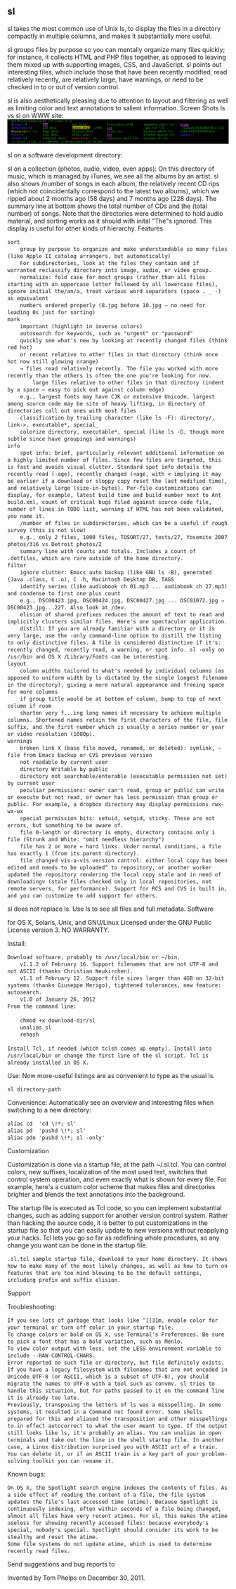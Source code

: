 sl
---
sl takes the most common use of Unix ls, to display the files in a directory compactly in multiple columns, and makes it substantially more useful.

sl groups files by purpose so you can mentally organize many files quickly; for instance, it collects HTML and PHP files together, as opposed to leaving them mixed up with supporting images, CSS, and JavaScript. sl points out interesting files, which include those that have been recently modified, read relatively recently, are relatively large, have warnings, or need to be checked in to or out of version control.

sl is also aesthetically pleasing due to attention to layout and filtering as well as limiting color and text annotations to salient information.
Screen Shots
ls vs sl on WWW site:
![](sl-1.png)

sl on a software development directory:

sl on a collection (photos, audio, video, even apps):
On this directory of music, which is managed by iTunes, we see all the albums by an artist. sl also shows /number of songs in each album, the relatively recent CD rips (which not coincidentally correspond to the latest two albums), which we ripped about 2 months ago (58 days) and 7 months ago (228 days). The summary line at bottom shows the total number of CDs and the (total number) of songs. Note that the directories were determined to hold audio material, and sorting works as it should with inital "The"s ignored. This display is useful for other kinds of hierarchy.
Features

    sort
        group by purpose to organize and make understandable so many files (like Apple II catalog arrangers, but automatically)
        For subdirectories, look at the files they contain and if warranted reclassify directory into image, audio, or video group.
        normalize: fold case for most groups (rather than all files starting with an uppercase letter followed by all lowercase files), ignore initial the/an/a, treat various word separators (space . _ -) as equivalent
        numbers ordered properly (8.jpg before 10.jpg — no need for leading 0s just for sorting) 
    mark
        important (highlight in inverse colors)
        autosearch for keywords, such as "urgent" or "password"
        quickly see what's new by looking at recently changed files (think red hot)
        or recent relative to other files in that directory (think once hot now still glowing orange)
        → files read relatively recently. The file you worked with more recently than the others is often the one you're looking for now.
            large files relative to other files in that directory (indent by a space — easy to pick out against column edge)
        e.g., largest fonts may have CJK or extensive Unicode, largest among source code may be site of heavy lifting, in directory of directories call out ones with most files
        classification by trailing character (like ls -F): directory/, link->, executable*, special_
        colorize directory, executable*, special (like ls -G, though more subtle since have groupings and warnings) 
    info
        spot info: brief, particularly relevant additional information on a highly limited number of files. Since few files are targeted, this is fast and avoids visual clutter. Standard spot info details the recently read (-age), recently changed (<age, with < implying it may be earlier if a download or sloppy copy reset the last modified time), and relatively large (size-in-bytes). Per-file customizations can display, for example, latest build time and build number next to Ant build.xml, count of critical bugs filed against source code file, number of lines in TODO list, warning if HTML has not been validated, you name it.
        /number of files in subdirectories, which can be a useful if rough survey (this is not slow)
        e.g., only 2 files, 1000 files, TOSORT/27, tests/27, Yosemite 2007 photos/316 vs Detroit photos/2
        summary line with counts and totals. Includes a count of .dotfiles, which are rare outside of the home directory. 
    filter
        ignore clutter: Emacs auto backup (like GNU ls -B), generated (Java .class, C .o), C .h, Macintosh Desktop DB, TAGS
        identify series (like audiobook ch 01.mp3 ... audiobook ch 27.mp3) and condense to first one plus count
        e.g., DSC00423.jpg, DSC00424.jpg, DSC00427.jpg ... DSC01072.jpg ⇒ DSC00423.jpg...227. Also look at /dev.
        elision of shared prefixes reduces the amount of text to read and implicitly clusters similar files. Here's one spectacular application.
        distill: If you are already familiar with a directory or it is very large, use the -only command-line option to distill the listing to only distinctive files. A file is considered distinctive if it's: recently changed, recently read, a warning, or spot info. sl -only on /usr/bin and OS X /Library/Fonts can be interesting. 
    layout
        column widths tailored to what's needed by individual columns (as opposed to uniform width by ls dictated by the single longest filename in the directory), giving a more natural appearance and freeing space for more columns
        if group title would be at bottom of column, bump to top of next column if room
        shorten very f...ing long names if necessary to achieve multiple columns. Shortened names retain the first characters of the file, file suffix, and the first number which is usually a series number or year or video resolution (1080p). 
    warnings
        broken link X (base file moved, renamed, or deleted): symlink, ~ file from Emacs backup or CVS previous version
        not readable by current user
        directory Writable by public
        directory not searchable/enterable (executable permission not set) by current user
        peculiar permissions: owner can't read, group or public can write or execute but not read, or owner has less permission than group or public. For example, a dropbox directory may display permissions rwx-wx-wx
        special permission bits: setuid, setgid, sticky. These are not errors, but something to be aware of.
        file 0-length or directory is empty, directory contains only 1 file (Strunk and White: "omit needless hierarchy")
        file has 2 or more ← hard links. Under normal conditions, a file has exactly 1 (from its parent directory).
        file changed vis-a-vis version control: either local copy has been edited and needs to be uploaded^ to repository, or another worker updated the repository rendering the local copy stale and in need of downloadingv (stale files checked only in local repositories, not remote servers, for performance). Support for RCS and CVS is built in, and you can customize to add support for others. 

sl does not replace ls. Use ls to see all files and full metadata.
Software

for OS X, Solaris, Unix, and GNU/Linux
Licensed under the GNU Public License version 3. NO WARRANTY.

Install:

    Download software, probably to /usr/local/bin or ~/bin.
        v1.1.2 of February 16. Support filenames that are not UTF-8 and not ASCII (thanks Christian Neukirchen).
        v1.1 of February 12. Support file sizes larger than 4GB on 32-bit systems (thanks Giuseppe Merigo), tightened tolerances, new feature: autosearch.
        v1.0 of January 26, 2012 
    From the command line:

        chmod +x download-dir/sl
        unalias sl
        rehash

    Install Tcl, if needed (which tclsh comes up empty). Install into /usr/local/bin or change the first line of the sl script. Tcl is already installed in OS X. 

Use: Now more-useful listings are as convenient to type as the usual ls.

    sl directory-path

Convenience: Automatically see an overview and interesting files when switching to a new directory:

    alias cd  'cd \!*; sl'
    alias pd  'pushd \!*; sl'
    alias pdo 'pushd \!*; sl -only'

Customization

Customization is done via a startup file, at the path ~/.sl.tcl. You can control colors, new suffixes, localization of the most used text, switches that control system operation, and even exactly what is shown for every file. For example, here's a custom color scheme that makes files and directories brighter and blends the text annotations into the background.

The startup file is executed as Tcl code, so you can implement substantial changes, such as adding support for another version control system. Rather than hacking the source code, it is better to put customizations in the startup file so that you can easily update to new versions without reapplying your hacks. Tcl lets you go so far as redefining whole procedures, so any change you want can be done in the startup file.

    .sl.tcl sample startup file, download to your home directory. It shows how to make many of the most likely changes, as well as how to turn on features that are too mind blowing to be the default settings, including prefix and suffix elision. 

Support

Troubleshooting:

    If you see lots of garbage that looks like ^[[31m, enable color for your terminal or turn off color in your startup file.
    To change colors or bold on OS X, use Terminal's Preferences. Be sure to pick a font that has a bold variation, such as Menlo.
    To view color output with less, set the LESS environment variable to include --RAW-CONTROL-CHARS.
    Error reported no such file or directory, but file definitely exists. If you have a legacy filesystem with filenames that are not encoded in Unicode UTF-8 (or ASCII, which is a subset of UTF-8), you should migrate the names to UTF-8 with a tool such as convmv. sl tries to handle this situation, but for paths passed to it on the command line it is already too late.
    Previously, transposing the letters of ls was a misspelling. In some systems, it resulted in a Command not found error. Some shells prepared for this and aliased the transposition and other misspellings to in effect autocorrect to what the user meant to type. If the output still looks like ls, it's probably an alias. You can unalias in open terminals and take out the line in the shell startup file. In another case, a Linux distribution surprised you with ASCII art of a train. You can delete it, or if an ASCII train is a key part of your problem-solving toolkit you can rename it. 

Known bugs:

    On OS X, the Spotlight search engine indexes the contents of files. As a side effect of reading the content of a file, the file system updates the file's last accessed time (atime). Because Spotlight is continuously indexing, often within seconds of a file being changed, almost all files have very recent atimes. For sl, this makes the atime useless for showing recently accessed files: because everybody's special, nobody's special. Spotlight should consider its work to be stealthy and reset the atime.
    Some file systems do not update atime, which is used to determine recently read files. 

Send suggestions and bug reports to

Invented by Tom Phelps on December 30, 2011.

